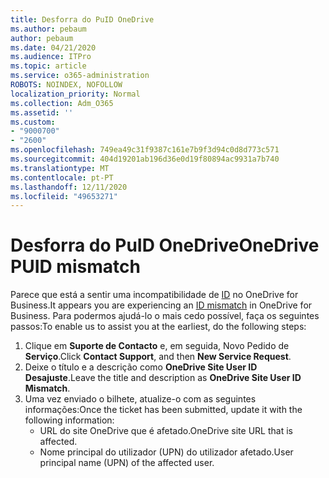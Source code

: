 ```yaml
---
title: Desforra do PuID OneDrive
ms.author: pebaum
author: pebaum
ms.date: 04/21/2020
ms.audience: ITPro
ms.topic: article
ms.service: o365-administration
ROBOTS: NOINDEX, NOFOLLOW
localization_priority: Normal
ms.collection: Adm_O365
ms.assetid: ''
ms.custom:
- "9000700"
- "2600"
ms.openlocfilehash: 749ea49c31f9387c161e7b9f3d94c0d8d773c571
ms.sourcegitcommit: 404d19201ab196d36e0d19f80894ac9931a7b740
ms.translationtype: MT
ms.contentlocale: pt-PT
ms.lasthandoff: 12/11/2020
ms.locfileid: "49653271"
---
```

# <a name="onedrive-puid-mismatch"></a><span data-ttu-id="97a19-102">Desforra do PuID OneDrive</span><span class="sxs-lookup"><span data-stu-id="97a19-102">OneDrive PUID mismatch</span></span>

<span data-ttu-id="97a19-103">Parece que está a sentir uma incompatibilidade de [ID](https://docs.microsoft.com/sharepoint/troubleshoot/administration/access-denied-or-need-permission-error-sharepoint-online-or-onedrive-for-business#when-accessing-a-onedrive-site) no OneDrive for Business.</span><span class="sxs-lookup"><span data-stu-id="97a19-103">It appears you are experiencing an [ID mismatch](https://docs.microsoft.com/sharepoint/troubleshoot/administration/access-denied-or-need-permission-error-sharepoint-online-or-onedrive-for-business#when-accessing-a-onedrive-site) in OneDrive for Business.</span></span> <span data-ttu-id="97a19-104">Para podermos ajudá-lo o mais cedo possível, faça os seguintes passos:</span><span class="sxs-lookup"><span data-stu-id="97a19-104">To enable us to assist you at the earliest, do the following steps:</span></span>

1. <span data-ttu-id="97a19-105">Clique em  **Suporte de Contacto** e, em seguida, Novo Pedido de  **Serviço**.</span><span class="sxs-lookup"><span data-stu-id="97a19-105">Click  **Contact Support**, and then  **New Service Request**.</span></span>
2. <span data-ttu-id="97a19-106">Deixe o título e a descrição como  **OneDrive Site User ID Desajuste**.</span><span class="sxs-lookup"><span data-stu-id="97a19-106">Leave the title and description as  **OneDrive Site User ID Mismatch**.</span></span>
3. <span data-ttu-id="97a19-107">Uma vez enviado o bilhete, atualize-o com as seguintes informações:</span><span class="sxs-lookup"><span data-stu-id="97a19-107">Once the ticket has been submitted, update it with the following information:</span></span>
    - <span data-ttu-id="97a19-108">URL do site OneDrive que é afetado.</span><span class="sxs-lookup"><span data-stu-id="97a19-108">OneDrive site URL that is affected.</span></span>
    - <span data-ttu-id="97a19-109">Nome principal do utilizador (UPN) do utilizador afetado.</span><span class="sxs-lookup"><span data-stu-id="97a19-109">User principal name (UPN) of the affected user.</span></span>
